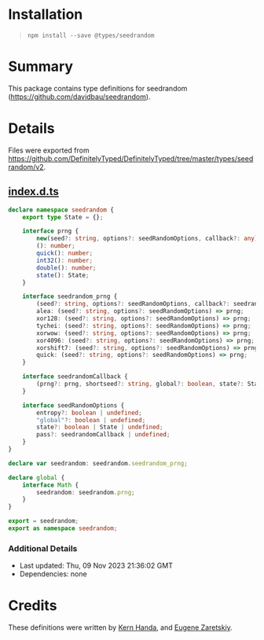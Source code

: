 # Installation
> `npm install --save @types/seedrandom`

# Summary
This package contains type definitions for seedrandom (https://github.com/davidbau/seedrandom).

# Details
Files were exported from https://github.com/DefinitelyTyped/DefinitelyTyped/tree/master/types/seedrandom/v2.
## [index.d.ts](https://github.com/DefinitelyTyped/DefinitelyTyped/tree/master/types/seedrandom/v2/index.d.ts)
````ts
declare namespace seedrandom {
    export type State = {};

    interface prng {
        new(seed?: string, options?: seedRandomOptions, callback?: any): prng;
        (): number;
        quick(): number;
        int32(): number;
        double(): number;
        state(): State;
    }

    interface seedrandom_prng {
        (seed?: string, options?: seedRandomOptions, callback?: seedrandomCallback): prng;
        alea: (seed?: string, options?: seedRandomOptions) => prng;
        xor128: (seed?: string, options?: seedRandomOptions) => prng;
        tychei: (seed?: string, options?: seedRandomOptions) => prng;
        xorwow: (seed?: string, options?: seedRandomOptions) => prng;
        xor4096: (seed?: string, options?: seedRandomOptions) => prng;
        xorshift7: (seed?: string, options?: seedRandomOptions) => prng;
        quick: (seed?: string, options?: seedRandomOptions) => prng;
    }

    interface seedrandomCallback {
        (prng?: prng, shortseed?: string, global?: boolean, state?: State): prng;
    }

    interface seedRandomOptions {
        entropy?: boolean | undefined;
        "global"?: boolean | undefined;
        state?: boolean | State | undefined;
        pass?: seedrandomCallback | undefined;
    }
}

declare var seedrandom: seedrandom.seedrandom_prng;

declare global {
    interface Math {
        seedrandom: seedrandom.prng;
    }
}

export = seedrandom;
export as namespace seedrandom;

````

### Additional Details
 * Last updated: Thu, 09 Nov 2023 21:36:02 GMT
 * Dependencies: none

# Credits
These definitions were written by [Kern Handa](https://github.com/kernhanda), and [Eugene Zaretskiy](https://github.com/EugeneZ).
